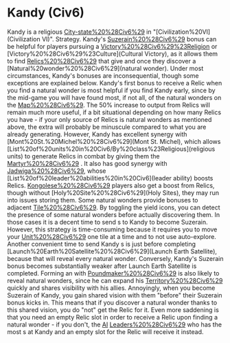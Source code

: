 # Kandy (Civ6)

Kandy is a religious [City-state%20%28Civ6%29](city-state) in "[Civilization%20VI](Civilization VI)".
Strategy.
Kandy's [Suzerain%20%28Civ6%29](Suzerain) bonus can be helpful for players pursuing a [Victory%20%28Civ6%29%23Religion](Religious) or [Victory%20%28Civ6%29%23Culture](Cultural Victory), as it allows them to find [Relics%20%28Civ6%29](Relics) that give and once they discover a [Natural%20wonder%20%28Civ6%29](natural wonder). Under most circumstances, Kandy's bonuses are inconsequential, though some exceptions are explained below.
Kandy's first bonus to receive a Relic when you find a natural wonder is most helpful if you find Kandy early, since by the mid-game you will have found most, if not all, of the natural wonders on the [Map%20%28Civ6%29](map). The 50% increase to output from Relics will remain much more useful, if a bit situational depending on how many Relics you have - if your only source of Relics is natural wonders as mentioned above, the extra will probably be minuscule compared to what you are already generating.
However, Kandy has excellent synergy with [Mont%20St.%20Michel%20%28Civ6%29](Mont St. Michel), which allows [List%20of%20units%20in%20Civ6/By%20class%23Religious](religious units) to generate Relics in combat by giving them the [Martyr%20%28Civ6%29](Martyr) . It also has good synergy with [Jadwiga%20%28Civ6%29](Jadwiga), whose [List%20of%20leader%20abilities%20in%20Civ6](leader ability) boosts Relics. [Kongolese%20%28Civ6%29](Kongolese) players also get a boost from Relics, though without [Holy%20Site%20%28Civ6%29](Holy Sites), they may run into issues storing them.
Some natural wonders provide bonuses to adjacent [Tile%20%28Civ6%29](tiles). By toggling the yield icons, you can detect the presence of some natural wonders before actually discovering them. In those cases it is a decent time to send s to Kandy to become Suzerain. However, this strategy is time-consuming because it requires you to move your [Unit%20%28Civ6%29](units) one tile at a time and to not use auto-explore. Another convenient time to send Kandy s is just before completing [Launch%20Earth%20Satellite%20%28Civ6%29](Launch Earth Satellite), because that will reveal every natural wonder. Conversely, Kandy's Suzerain bonus becomes substantially weaker after Launch Earth Satellite is completed. Forming an with [Poundmaker%20%28Civ6%29](Poundmaker) is also likely to reveal natural wonders, since he can expand his [Territory%20%28Civ6%29](territory) quickly and shares visibility with his allies.
Annoyingly, when you become Suzerain of Kandy, you gain shared vision with them "before" their Suzerain bonus kicks in. This means that if you discover a natural wonder thanks to this shared vision, you do "not" get the Relic for it. Even more saddening is that you need an empty Relic slot in order to receive a Relic upon finding a natural wonder - if you don't, the [AI](AI) [Leaders%20%28Civ6%29](leader) who has the most s at Kandy and an empty slot for the Relic will receive it instead.